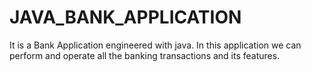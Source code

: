 # JAVA_BANK_APPLICATION
It is a Bank Application engineered with java. In this application we can perform and operate all the banking transactions and its features.
